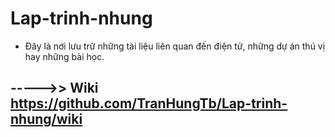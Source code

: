 # Lap-trinh-nhung
- Đây là nơi lưu trữ những tài liệu liên quan đến điện tử, những dự án thú vị hay những bài học.

## ----->> Wiki https://github.com/TranHungTb/Lap-trinh-nhung/wiki
